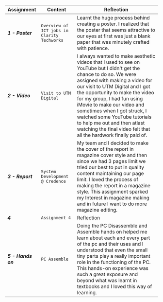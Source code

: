 | Assignment | Content | Reflection |
| --- | --- | --- |
|***1 - Poster*** | `Overview of ICT jobs in Clarity Techworks` | Learnt the huge process behind creating a poster. I realized that the poster that seems attractive to our eyes at first was just a blank paper that was minutely crafted with patience. |
|***2 - Video***  | `Visit to UTM Digital` | I always wanted to make aesthetic videos that I used to see on YouTube but I didn't get the chance to do so. We were assigned with making a video for our visit to UTM Digital and I got the opportunity to make the video for my group, I had fun using iMovie to make our video and sometimes when I got struck, I watched some YouTube tutorials to help me out and then atlast watching the final video felt that all the hardwork finally paid of. |
|***3 - Report*** | `System Development @ Credence` | My team and I decided to make the cover of the report in magazine cover style and then since we had 3 pages limit we tried our best to put in quality content maintaining our page limit. I loved the process of making the report in a magazine style. This assignment sparked my Interest in magazine making and in future I want to do more magazine editing. |
|***4*** | `Assignment 4` | Reflection |
|***5 - Hands on*** | `PC Assemble ` | Doing the PC Disassemble and Assemble hands on helped me learn about each and every part of the pc and their uses and I understood that even the small tiny parts play a really important role in the functioning of the PC. This hands-on experience was such a great exposure and beyond what was learnt in textbooks and I loved this way of learning. |
